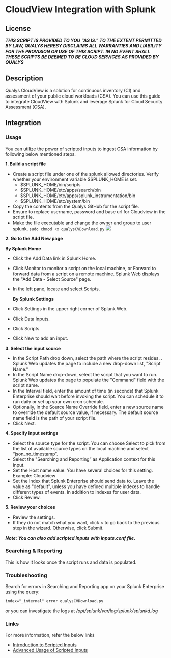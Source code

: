 # CloudView Integration with Splunk  


## License
_**THIS SCRIPT IS PROVIDED TO YOU "AS IS."  TO THE EXTENT PERMITTED BY LAW, QUALYS HEREBY DISCLAIMS ALL WARRANTIES AND LIABILITY FOR THE PROVISION OR USE OF THIS SCRIPT.  IN NO EVENT SHALL THESE SCRIPTS BE DEEMED TO BE CLOUD SERVICES AS PROVIDED BY QUALYS**_

## Description 
Qualys CloudView is a solution for continuous inventory (CI) and assessment of your public cloud workloads (CSA). You can use this guide to integrate CloudView with Splunk and leverage Splunk for Cloud Security Assessment (CSA).

## Integration

### Usage
You can utilize the power of scripted inputs to ingest CSA information by following below mentioned steps.

**1. Build a script file**
* Create a script file under one of the splunk allowed directories. Verify whether your environment variable $SPLUNK_HOME is set. 
    * $SPLUNK_HOME/bin/scripts 
    * $SPLUNK_HOME/etc/apps/search/bin 
    * $SPLUNK_HOME/etc/apps/splunk_instrumentation/bin 
    * $SPLUNK_HOME/etc/system/bin 
* Copy the contents from the Qualys GitHub for the script file. 
* Ensure to replace username, password and base url for Cloudview in the script file. 
* Make the file executable and change the owner and group to user splunk. 
```sudo chmod +x qualysCVDownload.py``` 
![](/Images/1.png?raw=true)


**2. Go to the Add New page**

   **By Splunk Home**
* Click the Add Data link in Splunk Home. 
* Click Monitor to monitor a script on the local machine, or Forward to forward data from a script on a remote machine. Splunk Web displays the "Add Data - Select Source" page. 
* In the left pane, locate and select Scripts.

   **By Splunk Settings**
* Click Settings in the upper right corner of Splunk Web. 
* Click Data Inputs. 
* Click Scripts. 
* Click New to add an input.

**3. Select the input source**
* In the Script Path drop down, select the path where the script resides. . Splunk Web updates the page to include a new drop-down list, "Script Name." 
* In the Script Name drop-down, select the script that you want to run. Splunk Web updates the page to populate the "Command" field with the script name. 
* In the Interval field, enter the amount of time (in seconds) that Splunk Enterprise should wait before invoking the script. You can schedule it to run daily or set up your own cron schedule. 
* Optionally, In the Source Name Override field, enter a new source name to override the default source value, if necessary. The default source name field is the path of your script file.  
* Click Next.

**4. Specify input settings**
* Select the source type for the script. You can choose Select to pick from the list of available source types on the local machine and select “json_no_timestamp”. 
* Select the "Searching and Reporting” as Application context for this input. 
* Set the Host name value. You have several choices for this setting. Example: Cloudview 
* Set the Index that Splunk Enterprise should send data to. Leave the value as "default", unless you have defined multiple indexes to handle different types of events. In addition to indexes for user data. 
* Click Review.

**5. Review your choices**
* Review the settings. 
* If they do not match what you want, click < to go back to the previous step in the wizard. Otherwise, click Submit.

**_Note: You can also add scripted inputs with inputs.conf file._**

### Searching & Reporting
This is how it looks once the script runs and data is populated. 

### Troubleshooting
Search for errors in Searching and Reporting app on your Splunk Enterprise using the query: 

```index="_internal" error qualysCVDownload.py```

or you can investigate the logs at _/opt/splunk/var/log/splunk/splunkd.log_

### Links 
For more information, refer the below links
* [Introduction to Scripted Inputs](https://docs.splunk.com/Documentation/Splunk/7.2.4/Data/Getdatafromscriptedinputs) 
* [Advanced Usage of Scripted Inputs](https://docs.splunk.com/Documentation/Splunk/7.2.4/AdvancedDev/ScriptSetup)
